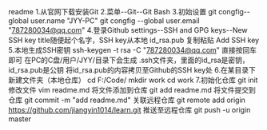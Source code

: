 readme 
1.从官网下载安装Git 
2.菜单--Git--Git Bash 
3.初始设置 
	git congfig--global user.name "JYY-PC" 
	git congfig --global user.email "787280034@qq.com"
4.登录Github
	settings--SSH and GPG keys--New SSH key
	title随便起个名字，SSH key从本地 id_rsa.pub 复制粘贴
	Add SSH key 
5.本地生成SSH密钥
	ssh-keygen -t rsa -C "787280034@qq.com" 
	直接按回车即可 
	在PC的C盘/用户/JYY/目录下会生成 .ssh文件夹，里面的id_rsa是密钥，id_rsa.pub是公钥
	将id_rsa.pub的内容拷贝至Github的SSH key处
6.在某目录下新建文件夹（本地仓库）
	cd F:/Code/ 
	mkdir work 
	cd work 
7.初始化仓库 
	git init 
修改文件
	vim readme.md 
将文件添加到仓库
	git add readme.md 
将文件提交到仓库 
	git commit -m "add readme.md" 
关联远程仓库 
	git remote add origin https://github.com/jiangyin1014/learn.git 
推送至远程仓库 
	git push -u origin master

